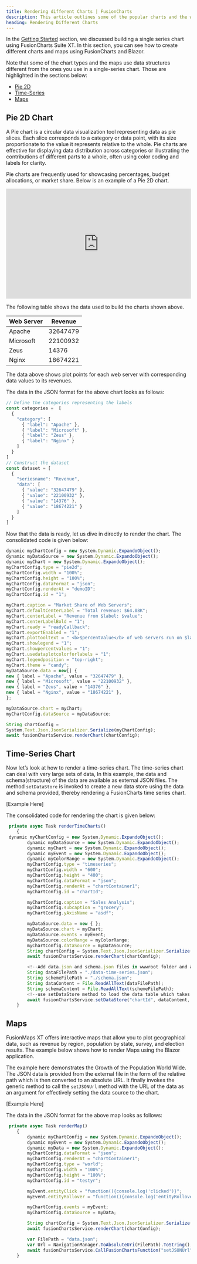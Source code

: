 ```yaml
---
title: Rendering different Charts | FusionCharts
description: This article outlines some of the popular charts and the way to render them with their respective data formats.
heading: Rendering Different Charts
---
```


In the [Getting Started](/getting-started/blazor/your-first-chart-using-blazor) section, we discussed building a single series chart using FusionCharts Suite XT. In this section, you can see how to create different charts and maps using FusionCharts and Blazor.

Note that some of the chart types and the maps use data structures different from the ones you use in a single-series chart. Those are highlighted in the sections below:

* [Pie 2D](/getting-started/blazor/rendering-different-charts-using-blazor#pie-2d)
* [Time-Series](/getting-started/blazor/rendering-different-charts-using-blazor#time-series)
* [Maps](/getting-started/blazor/rendering-different-charts-using-blazor#maps)

## Pie 2D Chart
A Pie chart is a circular data visualization tool representing data as pie slices. Each slice corresponds to a category or data point, with its size proportionate to the value it represents relative to the whole. Pie charts are effective for displaying data distribution across categories or illustrating the contributions of different parts to a whole, often using color coding and labels for clarity. 

Pie charts are frequently used for showcasing percentages, budget allocations, or market share. Below is an example of a Pie 2D chart.

<iframe height="300" style="width: 100%;" scrolling="no" title="(SUPPORT-2304) - 1 " src="https://codepen.io/fusioncharts/embed/eYQKoNx/b8c7f63a1c732b5f0d168ca81eaec825?default-tab=js%2Cresult" frameborder="no" loading="lazy" allowtransparency="true" allowfullscreen="true">
  See the Pen <a href="https://codepen.io/fusioncharts/pen/eYQKoNx/b8c7f63a1c732b5f0d168ca81eaec825">
  (SUPPORT-2304) - 1 </a> by FusionCharts (<a href="https://codepen.io/fusioncharts">@fusioncharts</a>)
  on <a href="https://codepen.io">CodePen</a>.
</iframe>

The following table shows the data used to build the charts shown above.

|  Web Server |  Revenue  |  
| ----------- | --------- | 
|  Apache     |  32647479 |  
|  Microsoft  |  22100932 |  
|  Zeus       |  14376    |  
|  Nginx      |  18674221 |  

The data above shows plot points for each web server with corresponding data values to its revenues. 

The data in the JSON format for the above chart looks as follows:

```javascript
// Define the categories representing the labels 
const categories =  [
  {
    "category": [
      { "label": "Apache" },
      { "label": "Microsoft" },
      { "label": "Zeus" },
      { "label": "Nginx" }
    ]
  }
]
// Construct the dataset  
const dataset = [
  {
    "seriesname": "Revenue",
    "data": [
      { "value": "32647479" },
      { "value": "22100932" },
      { "value": "14376" },
      { "value": "18674221" }
    ]
  }
]

```

Now that the data is ready, let us dive in directly to render the chart. The consolidated code is given below:

```javascript
dynamic myChartConfig = new System.Dynamic.ExpandoObject();
dynamic myDataSource = new System.Dynamic.ExpandoObject();
dynamic myChart = new System.Dynamic.ExpandoObject();
myChartConfig.type = "pie2d";
myChartConfig.width = "100%";
myChartConfig.height = "100%";
myChartConfig.dataFormat = "json";
myChartConfig.renderAt = "demoID";
myChartConfig.id = "1";

myChart.caption = "Market Share of Web Servers";
myChart.defaultCenterLabel = "Total revenue: $64.08K";
myChart.centerLabel = "Revenue from $label: $value";
myChart.centerLabelBold = "1";
myChart.ready = "readyCallback";
myChart.exportEnabled = "1";
myChart.plottooltext = " <b>$percentValue</b> of web servers run on $label servers";
myChart.showlegend = "1";
myChart.showpercentvalues = "1";
myChart.usedataplotcolorforlabels = "1";
myChart.legendposition = "top-right";
myChart.theme = "candy";
myDataSource.data = new[] {
new { label = "Apache", value = "32647479" },
new { label = "Microsoft", value = "22100932" },
new { label = "Zeus", value = "14376" },
new { label = "Nginx", value = "18674221" },
};

myDataSource.chart = myChart;
myChartConfig.dataSource = myDataSource;

String chartConfig =
System.Text.Json.JsonSerializer.Serialize(myChartConfig);
await fusionChartsService.renderChart(chartConfig);
```

## Time-Series Chart

Now let’s look at how to render a time-series chart. The time-series chart can deal with very large sets of data, In this example, the data and schema(structure) of the data are available as external JSON files. The method `setDataStore` is invoked to create a new data store using the data and schema provided, thereby rendering a FusionCharts time series chart.

[Example Here]

The consolidated code for rendering the chart is given below:

```javascript
 private async Task renderTimeCharts()
    {
 dynamic myChartConfig = new System.Dynamic.ExpandoObject();
        dynamic myDataSource = new System.Dynamic.ExpandoObject();
        dynamic myChart = new System.Dynamic.ExpandoObject();
        dynamic myEvent = new System.Dynamic.ExpandoObject();
        dynamic myColorRange = new System.Dynamic.ExpandoObject();
        myChartConfig.type = "timeseries";
        myChartConfig.width = "600";
        myChartConfig.height = "400";
        myChartConfig.dataFormat = "json";
        myChartConfig.renderAt = "chartContainer1";
        myChartConfig.id = "chartId";

        myChartConfig.caption = "Sales Analysis";
        myChartConfig.subcaption = "grocery";
        myChartConfig.yAxisName = "asdf";

        myDataSource.data = new { };
        myDataSource.chart = myChart;
        myDataSource.events = myEvent;
        myDataSource.colorRange = myColorRange;
        myChartConfig.dataSource = myDataSource;
        String chartConfig = System.Text.Json.JsonSerializer.Serialize(myChartConfig);
        await fusionChartsService.renderChart(chartConfig);

        <!--Add data.json and schema.json files in wwwroot folder and add their respective paths here-->
        String dataFilePath = "./data-time-series.json";
        String schemeFilePath = "./schema.json";
        String dataContent = File.ReadAllText(dataFilePath);
        String schemaContent = File.ReadAllText(schemeFilePath);
        <!--use setDataStore method to load the data table which takes data and schema as input-->
        await fusionChartsService.setDataStore("chartId", dataContent, schemaContent);
    }
```

## Maps
FusionMaps XT offers interactive maps that allow you to plot geographical data, such as revenue by region, population by state, survey, and election results. The example below shows how to render Maps using the Blazor application. 

The example here demonstrates the Growth of the Population World Wide. The JSON data is provided from the external file in the form of the relative path which is then converted to an absolute URL. It finally invokes the generic method to call the `setJSONUrl` method with the URL of the data as an argument for effectively setting the data source to the chart.

[Example Here]

The data in the JSON format for the above map looks as follows:
```javascript
 private async Task renderMap()
    {
        dynamic myChartConfig = new System.Dynamic.ExpandoObject();
        dynamic myEvent = new System.Dynamic.ExpandoObject();
        dynamic myData = new System.Dynamic.ExpandoObject();
        myChartConfig.dataFormat = "json";
        myChartConfig.renderAt = "chartContainer1";
        myChartConfig.type = "world";
        myChartConfig.width = "100%";
        myChartConfig.height = "100%";
        myChartConfig.id = "testyr";

        myEvent.entityClick = "function(){console.log('clicked')}";
        myEvent.entityRollover = "function(){console.log('entityRollover.......')}";

        myChartConfig.events = myEvent;
        myChartConfig.dataSource = myData;

        String chartConfig = System.Text.Json.JsonSerializer.Serialize(myChartConfig);
        await fusionChartsService.renderChart(chartConfig);

        var FilePath = "data.json";
        var Url = NavigationManager.ToAbsoluteUri(FilePath).ToString();
        await fusionChartsService.CallFusionChartsFunction("setJSONUrl", "testyr", Url);
    }
```
